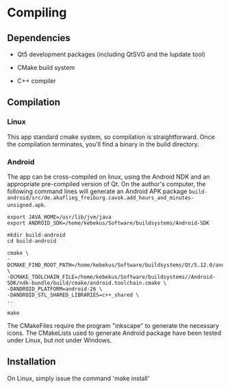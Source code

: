 # Compiling

## Dependencies

* Qt5 development packages (including QtSVG and the lupdate tool)

* CMake build system

* C++ compiler


## Compilation

### Linux

This app standard cmake system, so compilation is straightforward. Once the
compilation terminates, you'll find a binary in the build directory.


### Android

The app can be cross-compiled on linux, using the Android NDK and an appropriate
pre-compiled version of Qt. On the author's computer, the following command
lines will generate an Android APK package
```build-android/src/de.akaflieg_freiburg.cavok.add_hours_and_minutes-unsigned.apk```. 

```shell
export JAVA_HOME=/usr/lib/jvm/java
export ANDROID_SDK=/home/kebekus/Software/buildsystems/Android-SDK

mkdir build-android
cd build-android

cmake \
-DCMAKE_FIND_ROOT_PATH=/home/kebekus/Software/buildsystems/Qt/5.12.0/android_armv7 \
-DCMAKE_TOOLCHAIN_FILE=/home/kebekus/Software/buildsystems//Android-SDK/ndk-bundle/build/cmake/android.toolchain.cmake \
-DANDROID_PLATFORM=android-26 \
-DANDROID_STL_SHARED_LIBRARIES=c++_shared \
..

make
```

The CMakeFiles require the program "inkscape" to generate the necessary icons.
The CMakeLists used to generate Android package have been tested under Linux,
but not under Windows.


## Installation

On Linux, simply issue the command 'make install'

